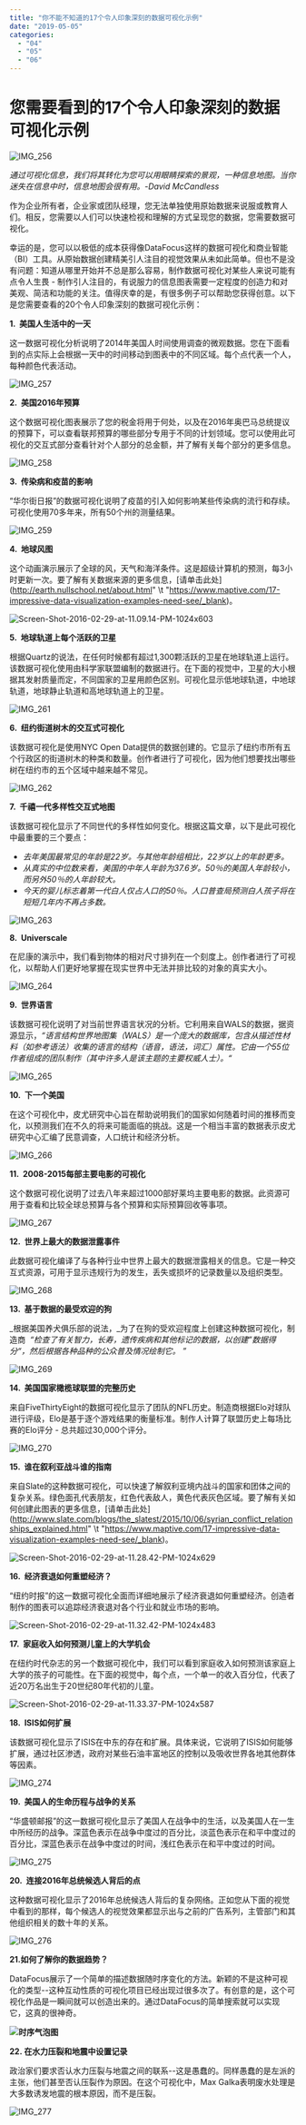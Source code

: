 ```yaml
---
title: "你不能不知道的17个令人印象深刻的数据可视化示例"
date: "2019-05-05"
categories: 
  - "04"
  - "05"
  - "06"
---
```


# 您需要看到的17个令人印象深刻的数据可视化示例

![IMG_256](images/img_256-1.png)

_通过可视化信息，我们将其转化为您可以用眼睛探索的景观，一种信息地图。当你迷失在信息中时，信息地图会很有用。-David McCandless_

作为企业所有者，企业家或团队经理，您无法单独使用原始数据来说服或教育人们。相反，您需要以人们可以快速检视和理解的方式呈现您的数据，您需要数据可视化。

幸运的是，您可以以极低的成本获得像DataFocus这样的数据可视化和商业智能（BI）工具。从原始数据创建精美引人注目的视觉效果从未如此简单。但也不是没有问题：知道从哪里开始并不总是那么容易，制作数据可视化对某些人来说可能有点令人生畏 - 制作引人注目的，有说服力的信息图表需要一定程度的创造力和对美观、简洁和功能的关注。值得庆幸的是，有很多例子可以帮助您获得创意。以下是您需要查看的20个令人印象深刻的数据可视化示例：

****1.**  美国人生活中的一天**

这一数据可视化分析说明了2014年美国人时间使用调查的微观数据。您在下面看到的点实际上会根据一天中的时间移动到图表中的不同区域。每个点代表一个人，每种颜色代表活动。

![IMG_257](images/img_257.png)

****2.**  美国2016年预算**

这个数据可视化图表展示了您的税金将用于何处，以及在2016年奥巴马总统提议的预算下，可以查看联邦预算的哪些部分专用于不同的计划领域。您可以使用此可视化的交互式部分查看针对个人部分的总金额，并了解有关每个部分的更多信息。

![IMG_258](images/img_258.png)

****3.**  传染病和疫苗的影响**

“华尔街日报”的数据可视化说明了疫苗的引入如何影响某些传染病的流行和存续。可视化使用70多年来，所有50个州的测量结果。

![IMG_259](images/img_259.png)

****4.**  地球风图**

这个动画演示展示了全球的风，天气和海洋条件。这是超级计算机的预测，每3小时更新一次。要了解有关数据来源的更多信息，[请单击此处](http://earth.nullschool.net/about.html" \t "https://www.maptive.com/17-impressive-data-visualization-examples-need-see/_blank)。

![Screen-Shot-2016-02-29-at-11.09.14-PM-1024x603](images/screen-shot-2016-02-29-at-11-09-14-pm-1024x603.png)

****5.**  地球轨道上每个活跃的卫星**

根据Quartz的说法，在任何时候都有超过1,300颗活跃的卫星在地球轨道上运行。该数据可视化使用由科学家联盟编制的数据进行。在下面的视觉中，卫星的大小根据其发射质量而定，不同国家的卫星用颜色区别。可视化显示低地球轨道，中地球轨道，地球静止轨道和高地球轨道上的卫星。

![IMG_261](images/img_261.png)

****6.**  纽约街道树木的交互式可视化**

该数据可视化是使用NYC Open Data提供的数据创建的。它显示了纽约市所有五个行政区的街道树木的种类和数量。创作者进行了可视化，因为他们想要找出哪些树在纽约市的五个区域中越来越不常见。

![IMG_262](images/img_262.png)

****7.**  千禧一代多样性交互式地图**

该数据可视化显示了不同世代的多样性如何变化。根据这篇文章，以下是此可视化中最重要的三个要点：

- _去年美国最常见的年龄是22岁。与其他年龄组相比，22岁以上的年龄更多。_
- _从真实的中位数来看，美国的中年人年龄为37.6岁。50％的美国人年龄较小，而另外50％的人年龄较大。_
- _今天的婴儿标志着第一代白人仅占人口的50％。人口普查局预测白人孩子将在短短几年内不再占多数。_

![IMG_263](images/img_263.png)

****8.**  Universcale**

在尼康的演示中，我们看到物体的相对尺寸排列在一个刻度上。创作者进行了可视化，以帮助人们更好地掌握在现实世界中无法并排比较的对象的真实大小。

![IMG_264](images/img_264.png)

****9.**  世界语言**

该数据可视化说明了对当前世界语言状况的分析。它利用来自WALS的数据，据资源显示，_“语言结构世界地图集（WALS）是一个庞大的数据库，包含从描述性材料（如参考语法）收集的语言的结构（语音，语法，词汇）属性。它由一个55位作者组成的团队制作（其中许多人是该主题的主要权威人士）。“_

![IMG_265](images/img_265.png)

****10.**  下一个美国**

在这个可视化中，皮尤研究中心旨在帮助说明我们的国家如何随着时间的推移而变化，以预测我们在不久的将来可能面临的挑战。这是一个相当丰富的数据表示皮尤研究中心汇编了民意调查，人口统计和经济分析。

![IMG_266](images/img_266.png)

****11.**  2008-2015每部主要电影的可视化**

这个数据可视化说明了过去八年来超过1000部好莱坞主要电影的数据。此资源可用于查看和比较全球总预算与各个预算和实际预算回收等事项。

![IMG_267](images/img_267.png)

****12.**  世界上最大的数据泄露事件**

此数据可视化编译了与各种行业中世界上最大的数据泄露相关的信息。它是一种交互式资源，可用于显示违规行为的发生，丢失或损坏的记录数量以及组织类型。

![IMG_268](images/img_268.png)

****13.**  基于数据的最受欢迎的狗**

_根据美国养犬俱乐部的说法，_为了在狗的受欢迎程度上创建这种数据可视化，制造商  _“检查了有关智力，长寿，遗传疾病和其他标记的数据，以创建”数据得分“，然后根据各种品种的公众普及情况绘制它。 ”_ 

![IMG_269](images/img_269.png)

****14.**  美国国家橄榄球联盟的完整历史**

来自FiveThirtyEight的数据可视化显示了团队的NFL历史。制造商根据Elo对球队进行评级，Elo是基于逐个游戏结果的衡量标准。制作人计算了联盟历史上每场比赛的Elo评分 - 总共超过30,000个评分。

![IMG_270](images/img_270.png)

****15.**  谁在叙利亚战斗谁的指南**

来自Slate的这种数据可视化，可以快速了解叙利亚境内战斗的国家和团体之间的复杂关系。绿色面孔代表朋友，红色代表敌人，黄色代表灰色区域。要了解有关如何创建此图表的更多信息，[请单击此处](http://www.slate.com/blogs/the_slatest/2015/10/06/syrian_conflict_relationships_explained.html" \t "https://www.maptive.com/17-impressive-data-visualization-examples-need-see/_blank)。

![Screen-Shot-2016-02-29-at-11.28.42-PM-1024x629](images/screen-shot-2016-02-29-at-11-28-42-pm-1024x629.png)

****16.**  经济衰退如何重塑经济？**

“纽约时报”的这一数据可视化全面而详细地展示了经济衰退如何重塑经济。创造者制作的图表可以追踪经济衰退对各个行业和就业市场的影响。

![Screen-Shot-2016-02-29-at-11.32.42-PM-1024x483](images/screen-shot-2016-02-29-at-11-32-42-pm-1024x483.png)

****17.**  家庭收入如何预测儿童上的大学机会**

在纽约时代杂志的另一个数据可视化中，我们可以看到家庭收入如何预测该家庭上大学的孩子的可能性。在下面的视觉中，每个点，一个单一的收入百分位，代表了近20万名出生于20世纪80年代初的儿童。

![Screen-Shot-2016-02-29-at-11.33.37-PM-1024x587](images/screen-shot-2016-02-29-at-11-33-37-pm-1024x587.png)

****18.**  ISIS如何扩展**

该数据可视化显示了ISIS在中东的存在和扩展。具体来说，它说明了ISIS如何能够扩展，通过社区渗透，政府对某些石油丰富地区的控制以及吸收世界各地其他群体等因素。

![IMG_274](images/img_274.png)

****19.**  美国人的生命历程与战争的关系**

“华盛顿邮报”的这一数据可视化显示了美国人在战争中的生活，以及美国人在一生中所经历的战争。深蓝色表示在战争中度过的百分比，淡蓝色表示在和平中度过的百分比，深蓝色表示在战争中度过的时间，浅红色表示在和平中度过的时间。

![IMG_275](images/img_275.png)

****20.**  连接2016年总统候选人背后的点**

这种数据可视化显示了2016年总统候选人背后的复杂网络。正如您从下面的视觉中看到的那样，每个候选人的视觉效果都显示出与之前的广告系列，主管部门和其他组织相关的数十年的关系。

![IMG_276](images/img_276.png)

**21.如何了解你的数据趋势？**

DataFocus展示了一个简单的描述数据随时序变化的方法。新颖的不是这种可视化的类型--这种互动性质的可视化项目已经出现过很多次了。有创意的是，这个可视化作品是一瞬间就可以创造出来的。通过DataFocus的简单搜索就可以实现它，这真的很神奇。

**![时序气泡图](images/unnamed-file-2.gif)**

****22.** 在水力压裂和地震中设置记录**

政治家们要求否认水力压裂与地震之间的联系--这是愚蠢的。同样愚蠢的是左派的主张，他们甚至否认压裂作为原因。在这个可视化中，Max Galka表明废水处理是大多数诱发地震的根本原因，而不是压裂。

![IMG_277](images/img_277.png)
